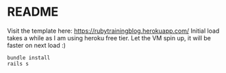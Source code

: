 # README

Visit the template here: https://rubytrainingblog.herokuapp.com/
Initial load takes a while as I am using heroku free tier. Let the VM spin up, it will be faster on next load :)

```
bundle install
rails s
```
